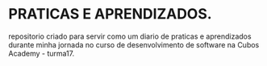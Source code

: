 # PRATICAS E APRENDIZADOS.

repositorio criado para servir como um diario de praticas e aprendizados durante minha jornada no curso de desenvolvimento de software na Cubos Academy - turma17.
